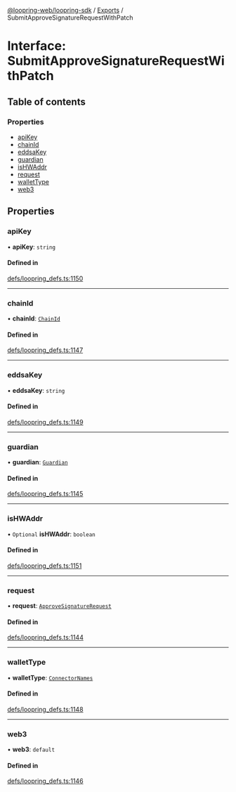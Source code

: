 [@loopring-web/loopring-sdk](../README.md) / [Exports](../modules.md) / SubmitApproveSignatureRequestWithPatch

# Interface: SubmitApproveSignatureRequestWithPatch

## Table of contents

### Properties

- [apiKey](SubmitApproveSignatureRequestWithPatch.md#apikey)
- [chainId](SubmitApproveSignatureRequestWithPatch.md#chainid)
- [eddsaKey](SubmitApproveSignatureRequestWithPatch.md#eddsakey)
- [guardian](SubmitApproveSignatureRequestWithPatch.md#guardian)
- [isHWAddr](SubmitApproveSignatureRequestWithPatch.md#ishwaddr)
- [request](SubmitApproveSignatureRequestWithPatch.md#request)
- [walletType](SubmitApproveSignatureRequestWithPatch.md#wallettype)
- [web3](SubmitApproveSignatureRequestWithPatch.md#web3)

## Properties

### apiKey

• **apiKey**: `string`

#### Defined in

[defs/loopring_defs.ts:1150](https://github.com/Loopring/loopring_sdk/blob/077bca2/src/defs/loopring_defs.ts#L1150)

___

### chainId

• **chainId**: [`ChainId`](../enums/ChainId.md)

#### Defined in

[defs/loopring_defs.ts:1147](https://github.com/Loopring/loopring_sdk/blob/077bca2/src/defs/loopring_defs.ts#L1147)

___

### eddsaKey

• **eddsaKey**: `string`

#### Defined in

[defs/loopring_defs.ts:1149](https://github.com/Loopring/loopring_sdk/blob/077bca2/src/defs/loopring_defs.ts#L1149)

___

### guardian

• **guardian**: [`Guardian`](../modules.md#guardian)

#### Defined in

[defs/loopring_defs.ts:1145](https://github.com/Loopring/loopring_sdk/blob/077bca2/src/defs/loopring_defs.ts#L1145)

___

### isHWAddr

• `Optional` **isHWAddr**: `boolean`

#### Defined in

[defs/loopring_defs.ts:1151](https://github.com/Loopring/loopring_sdk/blob/077bca2/src/defs/loopring_defs.ts#L1151)

___

### request

• **request**: [`ApproveSignatureRequest`](ApproveSignatureRequest.md)

#### Defined in

[defs/loopring_defs.ts:1144](https://github.com/Loopring/loopring_sdk/blob/077bca2/src/defs/loopring_defs.ts#L1144)

___

### walletType

• **walletType**: [`ConnectorNames`](../enums/ConnectorNames.md)

#### Defined in

[defs/loopring_defs.ts:1148](https://github.com/Loopring/loopring_sdk/blob/077bca2/src/defs/loopring_defs.ts#L1148)

___

### web3

• **web3**: `default`

#### Defined in

[defs/loopring_defs.ts:1146](https://github.com/Loopring/loopring_sdk/blob/077bca2/src/defs/loopring_defs.ts#L1146)
